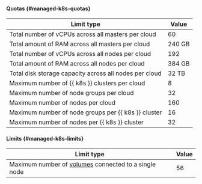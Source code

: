 #### Quotas {#managed-k8s-quotas}

Limit type | Value
--- | ---
Total number of vCPUs across all masters per cloud | 60
Total amount of RAM across all masters per cloud | 240 GB
Total number of vCPUs across all nodes per cloud | 192
Total amount of RAM across all nodes per cloud | 384 GB
Total disk storage capacity across all nodes per cloud | 32 TB
Maximum number of {{ k8s }} clusters per cloud | 8
Maximum number of node groups per cloud | 32
Maximum number of nodes per cloud | 160
Maximum number of node groups per {{ k8s }} cluster | 16
Maximum number of nodes per {{ k8s }} cluster | 32

#### Limits {#managed-k8s-limits}

Limit type | Value
--- | ---
Maximum number of [volumes](../managed-kubernetes/concepts/volume.md) connected to a single node | 56